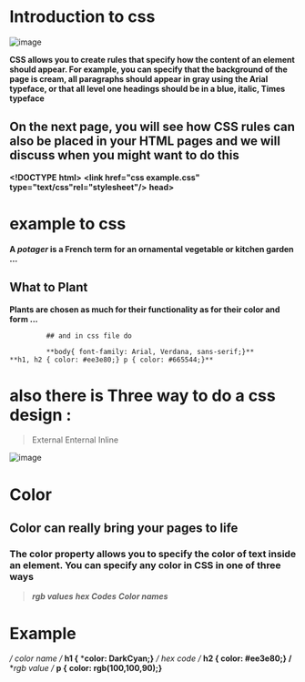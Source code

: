 # Introduction to css


![image](https://encrypted-tbn0.gstatic.com/images?q=tbn:ANd9GcQt_1HgkAy6BTXQmJfrS81Mema1KeBrIARmYw_vIs04z1eyuM350w&s)

 **CSS allows you to create rules that specify how the content of an element should appear. For example, you can specify that the background of the page is cream, all paragraphs should appear in gray using the Arial typeface, or that all level one headings should be in a blue, italic, Times typeface**

 ## On the next page, you will see how CSS rules can also be placed in your HTML pages and we will discuss when you might want to do this
 
 **<!DOCTYPE**
  **html>** 
  **<html>**
   **<head>** 
    **<title>Introducing CSS</title>** 
     **<link href="css example.css" type="text/css"rel="stylesheet"/>**
     **head>**
      **<body>**  
       **<h1>example to css </h1>**
        **<p>A <i>potager</i> is a French term for an  ornamental vegetable or kitchen garden ... </p>**
          **<h2>What to Plant</h2>**
            **<p>Plants are chosen as much for their functionality as for their color and form ... </p>**
             **</body>**
             **</html>**
             
             ## and in css file do 

             **body{ font-family: Arial, Verdana, sans-serif;}**             **h1, h2 { color: #ee3e80;} p { color: #665544;}**

# also there is Three way to do  a css design :

 >External 
 >Enternal 
 >Inline



![image](https://encrypted-tbn0.gstatic.com/images?q=tbn:ANd9GcTNxNT59r_zFJMBxqIKKufZKFvrR4dOw4kdyBo1oJ5hc57RiB9B&s)
# Color

## Color can really bring your pages to life

 ### The color property allows you to specify the color of text inside an element. You can specify any color in CSS in one of three ways

  > ***rgb values*** 
  > ***hex Codes***
  > ***Color names***

  # Example 

  **/* color name */**
   **h1 {** 
       ***color: DarkCyan;}**
        **/*  hex code */** 
        **h2 { color: #ee3e80;} /** 
        **rgb value */** 
        **p {** 
        **color: rgb(100,100,90);}**